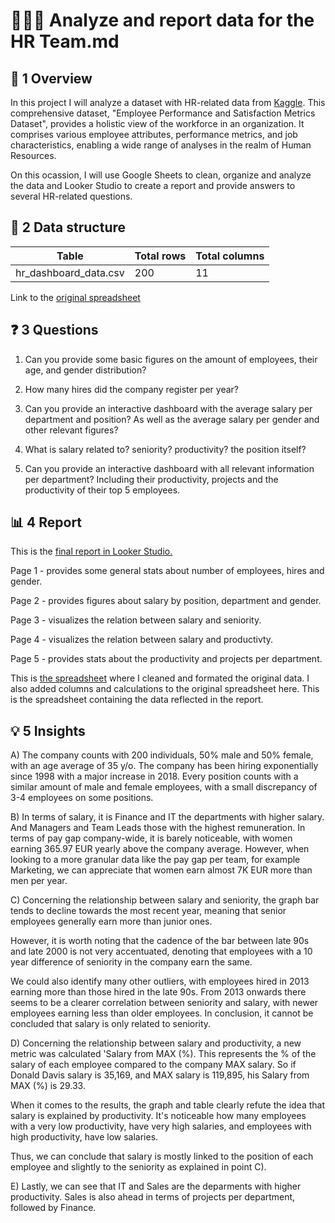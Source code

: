 # 🧑‍🤝‍🧑 Analyze and report data for the HR Team.md

## 📌 1 Overview

In this project I will analyze a dataset with HR-related data from [Kaggle](https://www.kaggle.com/datasets/adityaab1407/employee-productivity-and-satisfaction-hr-data?resource=download). This comprehensive dataset, "Employee Performance and Satisfaction Metrics Dataset", provides a holistic view of the workforce in an organization. It comprises various employee attributes, performance metrics, and job characteristics, enabling a wide range of analyses in the realm of Human Resources.

On this ocassion, I will use Google Sheets to clean, organize and analyze the data and Looker Studio to create a report and provide answers to several HR-related questions. 


## 📐 2 Data structure

 Table  | Total rows   |  Total columns
------------- | ------------- | ------------------
hr_dashboard_data.csv | 200 | 11

Link to the [original spreadsheet](https://docs.google.com/spreadsheets/d/1Cy4XFhKRKTo6p3pu8g6XY3DOw66rmRvK3r3ZjNHQ9GU/edit?gid=2128543806#gid=2128543806)


## ❓ 3 Questions

1. Can you provide some basic figures on the amount of employees, their age, and gender distribution? 

2. How many hires did the company register per year?

3. Can you provide an interactive dashboard with the average salary per department and position? As well as the average salary per gender and other relevant figures? 
   
4. What is salary related to? seniority? productivity? the position itself?

5. Can you provide an interactive dashboard with all relevant information per department? Including their productivity, projects and the productivity of their top 5 employees. 


## 📊 4 Report

This is the [final report in Looker Studio.](https://lookerstudio.google.com/u/1/reporting/2272b48c-ed1b-481e-ad8e-7d390f9a20ec/page/7dw6D)

Page 1 - provides some general stats about number of employees, hires and gender.

Page 2 - provides figures about salary by position, department and gender.

Page 3 - visualizes the relation between salary and seniority.

Page 4 - visualizes the relation between salary and productivty.

Page 5 - provides stats about the productivity and projects per department. 


This is [the spreadsheet](https://docs.google.com/spreadsheets/d/1Cy4XFhKRKTo6p3pu8g6XY3DOw66rmRvK3r3ZjNHQ9GU/edit?gid=760557872#gid=760557872) where I cleaned and formated the original data. I also added columns and calculations to the original spreadsheet here. This is the spreadsheet containing the data reflected in the report. 


## 💡 5 Insights 

A) The company counts with 200 individuals, 50% male and 50% female, with an age average of 35 y/o. The company has been hiring exponentially since 1998 with a major increase in 2018. Every position counts with a similar amount of male and female employees, with a small discrepancy of 3-4 employees on some positions. 

B) In terms of salary, it is Finance and IT the departments with higher salary. And Managers and Team Leads those with the highest remuneration. In terms of pay gap company-wide, it is barely noticeable, with women earning 365.97 EUR yearly above the company average. However, when looking to a more granular data like the pay gap per team, for example Marketing, we can appreciate that women earn almost 7K EUR more than men per year. 

C) Concerning the relationship between salary and seniority, the graph bar tends to decline towards the most recent year, meaning that senior employees generally earn more than junior ones. 

However, it is worth noting that the cadence of the bar between late 90s and late 2000 is not very accentuated, denoting that employees with a 10 year difference of seniority in the company earn the same. 

We could also identify many other outliers, with employees hired in 2013 earning more than those hired in the late 90s. From 2013 onwards there seems to be a clearer correlation between seniority and salary, with newer employees earning less than older employees. In conclusion, it cannot be concluded that salary is only related to seniority. 

D) Concerning the relationship between salary and productivity, a new metric was calculated 'Salary from MAX (%). This represents the % of the salary of each employee compared to the company MAX salary. So if Donald Davis salary is 35,169, and MAX salary is 119,895, his Salary from MAX (%) is 29.33. 

When it comes to the results, the graph and table clearly refute the idea that salary is explained by productivity. It's noticeable how many employees with a very low productivity, have very high salaries, and employees with high productivity, have low salaries. 

Thus, we can conclude that salary is mostly linked to the position of each employee and slightly to the seniority as explained in point C). 

E) Lastly, we can see that IT and Sales are the deparments with higher productivity. Sales is also ahead in terms of projects per department, followed by Finance. 
							
							
							
							
							
 
